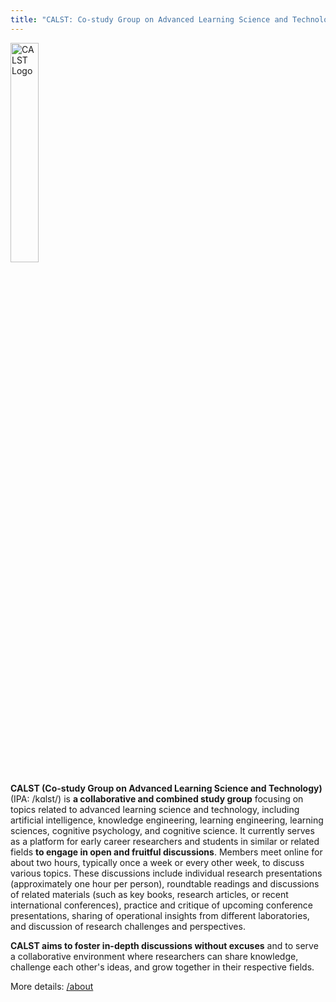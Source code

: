```yaml
---
title: "CALST: Co-study Group on Advanced Learning Science and Technology"
---
```


<img src="/Colored@4x.png" alt="CALST Logo" style="width:30%;"/>

**CALST (Co-study Group on Advanced Learning Science and Technology)** (IPA: /kɑlst/) is **a collaborative and combined study group** focusing on topics related to advanced learning science and technology, including artificial intelligence, knowledge engineering, learning engineering, learning sciences, cognitive psychology, and cognitive science. It currently serves as a platform for early career researchers and students in similar or related fields **to engage in open and fruitful discussions**. Members meet online for about two hours, typically once a week or every other week, to discuss various topics. These discussions include individual research presentations (approximately one hour per person), roundtable readings and discussions of related materials (such as key books, research articles, or recent international conferences), practice and critique of upcoming conference presentations, sharing of operational insights from different laboratories, and discussion of research challenges and perspectives.

**CALST aims to foster in-depth discussions without excuses** and to serve a collaborative environment where researchers can share knowledge, challenge each other's ideas, and grow together in their respective fields.

More details: [/about](/about)
